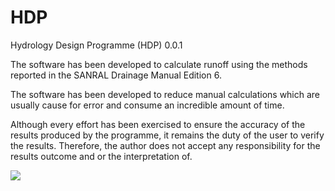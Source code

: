 # HDP
Hydrology Design Programme (HDP) 0.0.1

The software has been developed to calculate runoff using the methods reported in the SANRAL Drainage Manual Edition 6. 

The software has been developed to reduce manual calculations which are usually cause for error and consume an incredible amount of time.

Although every effort has been exercised to ensure the accuracy of the results produced by the programme, it remains the duty of the user to verify the results. Therefore, the author does not accept any responsibility for the results outcome and or the interpretation of.

![](https://media4.giphy.com/media/VehoU0h2Rl8Gc/200w.gif?cid=6c09b952bgecajiibsbscy3lkrktkts3toyaczpkceve3hiu&ep=v1_gifs_search&rid=200w.gif&ct=g)
